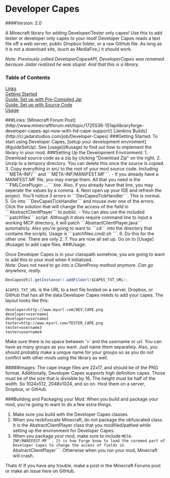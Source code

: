 Developer Capes
=============

####Version: 2.0

A Minecraft library for adding Developer/Tester only capes!
Use this to add tester or developer only capes to your mod!
Developer Capes reads a text file off a web server, public Dropbox folder, or a raw GitHub file. As long as it is not a download site, (such as MediaFire,) it should work.

*Note: Previously called DeveloperCapesAPI, DeveloperCapes was renamed because Jadar realized he was stupid. And that this is a library.*

### Table of Contents  
[Links](#links)  
[Getting Started](#gettingStarted)  
[Guide: Set up with Pre-Compiled Jar](#guideJar)  
[Guide: Set up with Source Code](#guideSourceCode)  
[Usage](#usage)  

<a name="links"/>
###Links:
[Minecraft Forum Post](http://www.minecraftforum.net/topic/1725536-151apilibraryforge-developer-capes-api-now-with-hd-cape-support/)  
[Jenkins Builds](http://ci.jadarstudios.com/job/Developer-Capes)  

<a name="gettingStarted"/>
###Getting Started:
To start using Developer Capes, [setup your development enviroment](#guideSetUp). See [usage](#usage) to find out how to implement the library in your mod. 

<a name="guideSetUp"/>
###Setting Up the Development Environment:
1. Download source code as a zip by clicking "Download Zip" on the right.  
2. Unzip to a tempory directory. You can delete this once the source is copied.  
3. Copy everything in src/ to the root of your mod source code. Including ```META-INF/``` and ```META-INF/MANIFEST.MF```.  
  - If you already have a MANIFEST.MF file, you may merge them. All that you need is the ```FMLCorePlugin: ...``` line. Also, if you already have that line, you may seperate the values by a comma.
4. Next open up your IDE and refresh the project. You'll notice 3 errors in ```DevCapesTickHandler```. This is normal.
5. Go into ```DevCapesTickHandler``` and mouse over one of the errors. Click the solution that will change the access of the field in ```AbstractClientPlayer``` to public.
  - You can also use the included ```patchfiles``` script. Although it does require command line to input a working MCP directory, it will patch ```AbstractClientPlayer.java``` automaticly. Also you're going to want to ```cd``` into the directory that contains the scripts. Usage is ```patchfiles.cmd/.sh <mcp location>```.  
6. Do this for the other one. There are only 2. 
7. You are now all set up. Go on to [Usage](#usage) to add cape files.

<a name="usage"/>
###Usage:

  Once Developer Capes is in your classpath somehow, you are going to want to add this to your mod when it initialized.  
*Note: Does not need to go into a ClientProxy method anymore. Can go anywhere, really.*
```java
DevCapesUtil.getInstance().addFileUrl($CAPES_TXT_URL);
```

`$CAPES_TXT_URL` is the URL to a text file hosted on a server, Dropbox, or GitHub that has all the data Developer Capes needs to add your capes. The layout looks like this:
```
developer=http://www.myurl.com/DEV_CAPE.png
developer=username1
developer=username2
tester=http://www.myurl.com/TESTER_CAPE.png
tester=username3
tester=username4
```
  Make sure there is no space between '=' and the username or url.
You can have as many groups as you want. Just name them separately.
Also, you should probably make a unique name for your groups so as
you do not conflict with other mods using the library as well.

#####Images:
The cape image files are 22x17, and should be of the PNG format. Additionally, Developer Capes supports high definition capes. Those must be of the size that is divisible by 16. The height must be half of the width. So 1024x512, 2048x1024, and so on. Host them on a server, Dropbox, or GitHub. 

###Building and Packaging your Mod:
When you build and package your mod, you're going to want to do a few extra things.

1. Make sure you build with the Developer Capes classes.
2. When you reobfuscate Minecraft, do not package the obfuscated class. It is the AbstractClientPlayer class that you modified/pathed while setting up the environment for Developer Capes.  
3. When you package your mod, make sure to include ```META-INF/MANIFEST.MF``. It is how Forge know to load the coremod part of Developer Capes to change the access of fields in ```AbstractClientPlayer```. Otherwise when you run your mod, Minecraft will crash.

Thats it! If you have any trouble, make a post in the Minecraft Forums post or make an issue here on GitHub.
